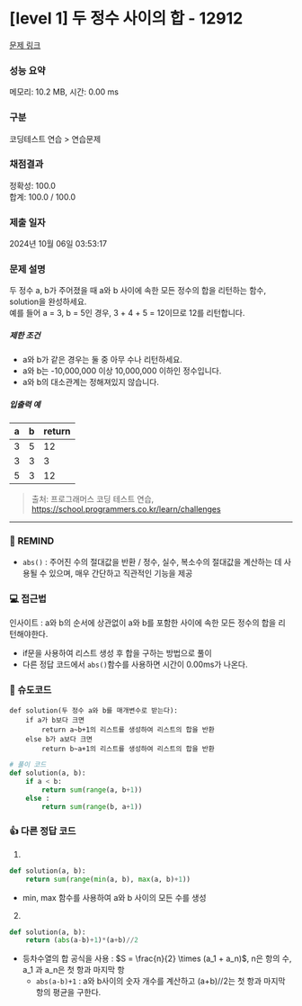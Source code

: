 # [level 1] 두 정수 사이의 합 - 12912 

[문제 링크](https://school.programmers.co.kr/learn/courses/30/lessons/12912) 

### 성능 요약

메모리: 10.2 MB, 시간: 0.00 ms

### 구분

코딩테스트 연습 > 연습문제

### 채점결과

정확성: 100.0<br/>합계: 100.0 / 100.0

### 제출 일자

2024년 10월 06일 03:53:17

### 문제 설명

<p>두 정수 a, b가 주어졌을 때 a와 b 사이에 속한 모든 정수의 합을 리턴하는 함수, solution을 완성하세요. <br>
예를 들어 a = 3, b = 5인 경우, 3 + 4 + 5 = 12이므로 12를 리턴합니다.</p>

<h5>제한 조건</h5>

<ul>
<li>a와 b가 같은 경우는 둘 중 아무 수나 리턴하세요.</li>
<li>a와 b는 -10,000,000 이상 10,000,000 이하인 정수입니다.</li>
<li>a와 b의 대소관계는 정해져있지 않습니다.</li>
</ul>

<h5>입출력 예</h5>
<table class="table">
        <thead><tr>
<th>a</th>
<th>b</th>
<th>return</th>
</tr>
</thead>
        <tbody><tr>
<td>3</td>
<td>5</td>
<td>12</td>
</tr>
<tr>
<td>3</td>
<td>3</td>
<td>3</td>
</tr>
<tr>
<td>5</td>
<td>3</td>
<td>12</td>
</tr>
</tbody>
      </table>

> 출처: 프로그래머스 코딩 테스트 연습, https://school.programmers.co.kr/learn/challenges
---
### 🤔 REMIND
- `abs()` : 주어진 수의 절대값을 반환 / 정수, 실수, 복소수의 절대값을 계산하는 데 사용될 수 있으며, 매우 간단하고 직관적인 기능을 제공

### 💻 접근법
인사이트 : a와 b의 순서에 상관없이 a와 b를 포함한 사이에 속한 모든 정수의 합을 리턴해야한다.
- if문을 사용하여 리스트 생성 후 합을 구하는 방법으로 풀이
- 다른 정답 코드에서 `abs()`함수를 사용하면 시간이 0.00ms가 나온다.

### 📝 슈도코드
```
def solution(두 정수 a와 b를 매개변수로 받는다):
    if a가 b보다 크면
        return a~b+1의 리스트를 생성하여 리스트의 합을 반환
    else b가 a보다 크면
        return b~a+1의 리스트를 생성하여 리스트의 합을 반환
```
```python
# 풀이 코드
def solution(a, b):
    if a < b:
        return sum(range(a, b+1))
    else :
        return sum(range(b, a+1))
```

### 👍 다른 정답 코드
1.
```python
def solution(a, b):
    return sum(range(min(a, b), max(a, b)+1))
```
- min, max 함수를 사용하여 a와 b 사이의 모든 수를 생성
2.
```python
def solution(a, b):
    return (abs(a-b)+1)*(a+b)//2
```
- 등차수열의 합 공식을 사용 : $S = \frac{n}{2} \times (a_1 + a_n)$, n은 항의 수, a_1 과 a_n은 첫 항과 마지막 항
    - `abs(a-b)+1` : a와 b사이의 숫자 개수를 계산하고 (a+b)//2는 첫 항과 마지막 항의 평균을 구한다.

